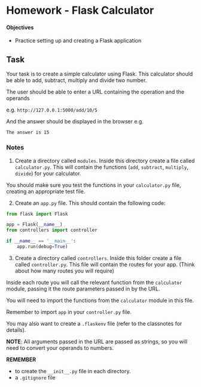 # Homework - Flask Calculator

#### Objectives

- Practice setting up and creating a Flask application

## Task

Your task is to create a simple calculator using Flask. This calculator should be able to add, subtract, multiply and divide two number. 

The user should be able to enter a URL containing the operation and the operands 

e.g. `http://127.0.0.1:5000/add/10/5`

And the answer should be displayed in the browser e.g.

`The answer is 15`


### Notes

1) Create a directory called `modules`.
Inside this directory create a file called `calculator.py`. This will contain the functions (`add`, `subtract`, `multiply`, `divide`) for your calculator.

You should make sure you test the functions in your `calculator.py` file, creating an appropriate test file.

2) Create an `app.py` file. This should contain the following code:

```python
from flask import Flask

app = Flask(__name__)
from controllers import controller

if __name__ == '__main__':
    app.run(debug=True)
```    
    
3) Create a directory called `controllers`. Inside this folder create a file called `controller.py`. This file will contain the routes for your app. (Think about how many routes you will require)

Inside each route you will call the relevant function from the `calculator` module, passing it the route parameters passed in by the URL.

You will need to import the functions from the `calculator` module in this file.

Remember to import `app` in your `controller.py` file.

You may also want to create a `.flaskenv` file (refer to the classnotes for details).

**NOTE**: All arguments passed in the URL are passed as strings, so you will need to convert your operands to numbers.

**REMEMBER**
 
 - to create the `__init__.py` file in each directory. 
 - a `.gitignore` file




